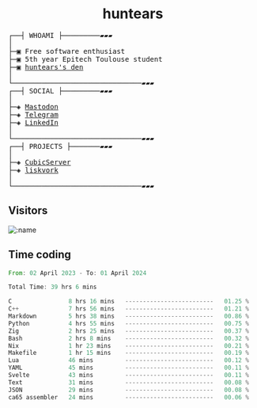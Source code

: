 <h1 align="center">
huntears
</h1>
<!-- <p align="center">
<img src=https://huntears.com/img/pfp.webp width=30%/>
</p>
<style>
img {
    border-radius: 50%;
}
</style> -->
<pre>
┌──┤ WHOAMI ├─────────▰▰▰
│
├─▣ Free software enthusiast
├─▣ 5th year Epitech Toulouse student
├─▣ <a href="https://huntears.com/">huntears's den</a>
│
└───────────────────────────────▰▰▰
┌──┤ SOCIAL ├─────────▰▰▰
│
├─◈ <a href="https://fosstodon.org/@huntears">Mastodon</a>
├─◈ <a href="https://t.me/huntears">Telegram</a>
├─◈ <a href="https://www.linkedin.com/in/alexandre-flion">LinkedIn</a>
│
└───────────────────────────────▰▰▰
┌──┤ PROJECTS ├───────▰▰▰
│
├─◈ <a href="https://github.com/CubicMC/cubic-server">CubicServer</a>
├─◈ <a href="https://github.com/Epitech/B-AIA-500_liskvork">liskvork</a>
│
└───────────────────────────────▰▰▰
</pre>

## Visitors

![:name](https://count.getloli.com/get/@huntears?theme=rule34)

## Time coding

<!--START_SECTION:wakatime-->

```rust
From: 02 April 2023 - To: 01 April 2024

Total Time: 39 hrs 6 mins

C                8 hrs 16 mins   -------------------------   01.25 %
C++              7 hrs 56 mins   -------------------------   01.21 %
Markdown         5 hrs 38 mins   -------------------------   00.86 %
Python           4 hrs 55 mins   -------------------------   00.75 %
Zig              2 hrs 25 mins   -------------------------   00.37 %
Bash             2 hrs 8 mins    -------------------------   00.32 %
Nix              1 hr 23 mins    -------------------------   00.21 %
Makefile         1 hr 15 mins    -------------------------   00.19 %
Lua              46 mins         -------------------------   00.12 %
YAML             45 mins         -------------------------   00.11 %
Svelte           43 mins         -------------------------   00.11 %
Text             31 mins         -------------------------   00.08 %
JSON             29 mins         -------------------------   00.08 %
ca65 assembler   24 mins         -------------------------   00.06 %
```

<!--END_SECTION:wakatime-->
